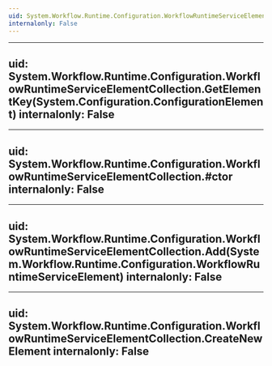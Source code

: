 ```yaml
---
uid: System.Workflow.Runtime.Configuration.WorkflowRuntimeServiceElementCollection
internalonly: False
---
```


---
uid: System.Workflow.Runtime.Configuration.WorkflowRuntimeServiceElementCollection.GetElementKey(System.Configuration.ConfigurationElement)
internalonly: False
---

---
uid: System.Workflow.Runtime.Configuration.WorkflowRuntimeServiceElementCollection.#ctor
internalonly: False
---

---
uid: System.Workflow.Runtime.Configuration.WorkflowRuntimeServiceElementCollection.Add(System.Workflow.Runtime.Configuration.WorkflowRuntimeServiceElement)
internalonly: False
---

---
uid: System.Workflow.Runtime.Configuration.WorkflowRuntimeServiceElementCollection.CreateNewElement
internalonly: False
---
